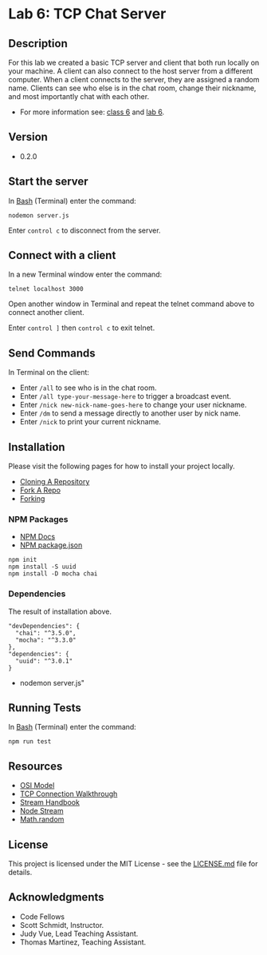 # Lab 6: TCP Chat Server

## Description
For this lab we created a basic TCP server and client that both run locally on your machine. A client can also connect to the host server from a different computer. When a client connects to the server, they are assigned a random name. Clients can see who else is in the chat room, change their nickname, and most importantly chat with each other.

* For more information see: [class 6](https://github.com/codefellows/seattle-javascript-401d15/tree/master/class-06-tcp-chat) and [lab 6](https://github.com/codefellows-seattle-javascript-401d15/lab-06-tcp-chat).

## Version
* 0.2.0

## Start the server
In [Bash](https://en.wikipedia.org/wiki/Bash_(Unix_shell)) (Terminal) enter the command:

```server
nodemon server.js
```
Enter `control c` to disconnect from the server.

## Connect with a client
In a new Terminal window enter the command:

```telnet
telnet localhost 3000
```
Open another window in Terminal and repeat the telnet command above to connect another client.

Enter `control ]` then `control c` to exit telnet.

## Send Commands
In Terminal on the client:

* Enter `/all` to see who is in the chat room.
* Enter `/all type-your-message-here` to trigger a broadcast event.
* Enter `/nick new-nick-name-goes-here` to change your user nickname.
* Enter `/dm` to send a message directly to another user by nick name.
* Enter `/nick` to print your current nickname.

## Installation
Please visit the following pages for how to install your project locally.

* [Cloning A Repository](https://help.github.com/articles/cloning-a-repository/)
* [Fork A Repo](https://help.github.com/articles/fork-a-repo/)
* [Forking](https://guides.github.com/activities/forking/)

### NPM Packages
* [NPM Docs](https://docs.npmjs.com)
* [NPM package.json](https://docs.npmjs.com/files/package.json)

```npm install
npm init
npm install -S uuid
npm install -D mocha chai
```
### Dependencies
The result of installation above.

```npm result
"devDependencies": {
  "chai": "^3.5.0",
  "mocha": "^3.3.0"
},
"dependencies": {
  "uuid": "^3.0.1"
}
```
* nodemon server.js"

## Running Tests
In [Bash](https://en.wikipedia.org/wiki/Bash_(Unix_shell)) (Terminal) enter the command:

```testing
npm run test
```

## Resources
* [OSI Model](https://en.wikipedia.org/wiki/OSI_model)
* [TCP Connection Walkthrough](https://www.youtube.com/watch?v=F27PLin3TV0)
* [Stream Handbook](https://github.com/substack/stream-handbook)
* [Node Stream](https://nodejs.org/docs/latest/api/stream.html)
* [Math.random](https://developer.mozilla.org/en-US/docs/Web/JavaScript/Reference/Global_Objects/Math/random)

## License

This project is licensed under the MIT License - see the [LICENSE.md](https://github.com/mmpadget/lab-06-tcp-chat/blob/lab-06/lab-padget/LICENSE) file for details.

## Acknowledgments
* Code Fellows
* Scott Schmidt, Instructor.
* Judy Vue, Lead Teaching Assistant.
* Thomas Martinez, Teaching Assistant.
